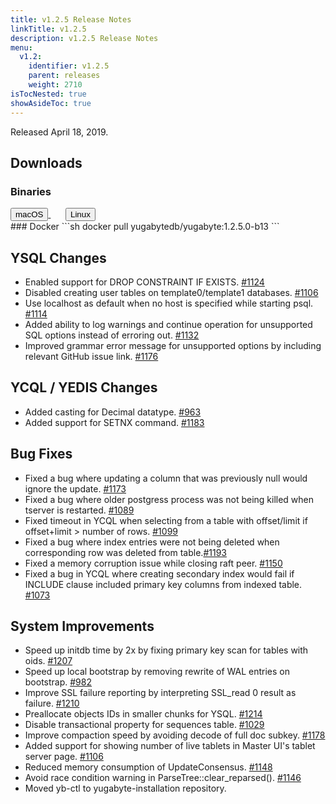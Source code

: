 ```yaml
---
title: v1.2.5 Release Notes
linkTitle: v1.2.5
description: v1.2.5 Release Notes
menu:
  v1.2:
    identifier: v1.2.5
    parent: releases
    weight: 2710
isTocNested: true
showAsideToc: true
---
```


Released April 18, 2019.

## Downloads
### Binaries
<a class="download-binary-link" href="https://downloads.yugabyte.com/yugabyte-ce-1.2.5.0-darwin.tar.gz">
  <button>
    <i class="fab fa-apple"></i><span class="download-text">macOS</span>
  </button>
</a>
&nbsp; &nbsp; &nbsp; 
<a class="download-binary-link" href="https://downloads.yugabyte.com/yugabyte-ce-1.2.5.0-linux.tar.gz">
  <button>
    <i class="fab fa-linux"></i><span class="download-text">Linux</span>
  </button>
</a>
<br />
### Docker
```sh
docker pull yugabytedb/yugabyte:1.2.5.0-b13
```

## YSQL Changes
* Enabled support for DROP CONSTRAINT IF EXISTS. [#1124](https://github.com/Yugabyte/yugabyte-db/issues/1124)
* Disabled creating user tables on template0/template1 databases. [#1106](https://github.com/Yugabyte/yugabyte-db/issues/1106)
* Use localhost as default when no host is specified while starting psql. [#1114](https://github.com/Yugabyte/yugabyte-db/issues/1114)
* Added ability to log warnings and continue operation for unsupported SQL options instead of erroring out. [#1132](https://github.com/Yugabyte/yugabyte-db/issues/1132)
* Improved grammar error message for unsupported options by including relevant GitHub issue link. [#1176](https://github.com/Yugabyte/yugabyte-db/issues/1176)

## YCQL / YEDIS Changes
* Added casting for Decimal datatype. [#963](https://github.com/Yugabyte/yugabyte-db/issues/963)
* Added support for SETNX command. [#1183](https://github.com/Yugabyte/yugabyte-db/issues/1183)

## Bug Fixes
* Fixed a bug where updating a column that was previously null would ignore the update. [#1173](https://github.com/Yugabyte/yugabyte-db/issues/1173)
* Fixed a bug where older postgress process was not being killed when tserver is restarted. [#1089](https://github.com/Yugabyte/yugabyte-db/issues/1089)
* Fixed timeout in YCQL when selecting from a table with offset/limit if offset+limit > number of rows. [#1099](https://github.com/Yugabyte/yugabyte-db/issues/1099)
* Fixed a bug where index entries were not being deleted when corresponding row was deleted from table.[#1193](https://github.com/Yugabyte/yugabyte-db/issues/1193)
* Fixed a memory corruption issue while closing raft peer. [#1150](https://github.com/Yugabyte/yugabyte-db/issues/1150)
* Fixed a bug in YCQL where creating secondary index would fail if INCLUDE clause included primary key columns from indexed table. [#1073](https://github.com/Yugabyte/yugabyte-db/issues/1073)

## System Improvements
* Speed up initdb time by 2x by fixing primary key scan for tables with oids. [#1207](https://github.com/Yugabyte/yugabyte-db/issues/1207)
* Speed up local bootstrap by removing rewrite of WAL entries on bootstrap. [#982](https://github.com/Yugabyte/yugabyte-db/issues/982)
* Improve SSL failure reporting by interpreting SSL_read 0 result as failure. [#1210](https://github.com/Yugabyte/yugabyte-db/issues/1210)
* Preallocate objects IDs in smaller chunks for YSQL. [#1214](https://github.com/Yugabyte/yugabyte-db/issues/1214)
* Disable transactional property for sequences table. [#1029](https://github.com/Yugabyte/yugabyte-db/issues/1029)
* Improve compaction speed by avoiding decode of full doc subkey. [#1178](https://github.com/Yugabyte/yugabyte-db/issues/1178)
* Added support for showing number of live tablets in Master UI's tablet server page. [#1106](https://github.com/Yugabyte/yugabyte-db/issues/1106)
* Reduced memory consumption of UpdateConsensus. [#1148](https://github.com/Yugabyte/yugabyte-db/issues/1148)
* Avoid race condition warning in ParseTree::clear_reparsed(). [#1146](https://github.com/Yugabyte/yugabyte-db/issues/1146)
* Moved yb-ctl to yugabyte-installation repository.

